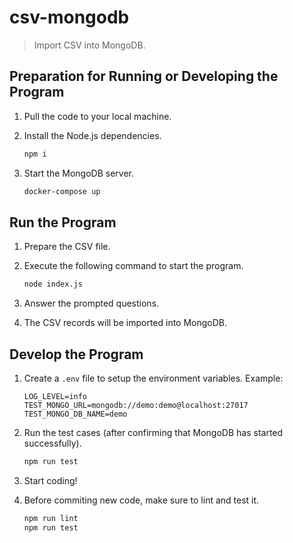 # csv-mongodb

> Import CSV into MongoDB.

## Preparation for Running or Developing the Program

1. Pull the code to your local machine.

1. Install the Node.js dependencies.

   ```sh
   npm i
   ```

1. Start the MongoDB server.

   ```sh
   docker-compose up
   ```

## Run the Program

1. Prepare the CSV file.

1. Execute the following command to start the program.

   ```sh
   node index.js
   ```

1. Answer the prompted questions.

1. The CSV records will be imported into MongoDB.

## Develop the Program

1. Create a `.env` file to setup the environment variables. Example:

   ```
   LOG_LEVEL=info
   TEST_MONGO_URL=mongodb://demo:demo@localhost:27017
   TEST_MONGO_DB_NAME=demo
   ```

1. Run the test cases (after confirming that MongoDB has started successfully).

   ```sh
   npm run test
   ```

1. Start coding!

1. Before commiting new code, make sure to lint and test it.

   ```sh
   npm run lint
   npm run test
   ```
